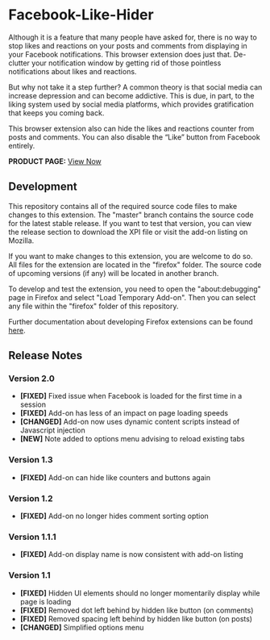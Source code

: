 # Facebook-Like-Hider
Although it is a feature that many people have asked for, there is no way to stop likes and reactions on your posts and comments from displaying in your Facebook notifications. This browser extension does just that. De-clutter your notification window by getting rid of those pointless notifications about likes and reactions.

But why not take it a step further? A common theory is that social media can increase depression and can become addictive. This is due, in part, to the liking system used by social media platforms, which provides gratification that keeps you coming back.

This browser extension also can hide the likes and reactions counter from posts and comments. You can also disable the “Like” button from Facebook entirely.

**PRODUCT PAGE:** [View Now](https://addons.mozilla.org/en-CA/firefox/addon/like-hider/)

## Development
This repository contains all of the required source code files to make changes to this extension. The "master" branch contains the source code for the latest stable release. If you want to test that version, you can view the release section to download the XPI file or visit the add-on listing on Mozilla.

If you want to make changes to this extension, you are welcome to do so. All files for the extension are located in the "firefox" folder. The source code of upcoming versions (if any) will be located in another branch.

To develop and test the extension, you need to open the "about:debugging" page in Firefox and select "Load Temporary Add-on". Then you can select any file within the "firefox" folder of this repository.

Further documentation about developing Firefox extensions can be found [here](https://developer.mozilla.org/docs/Mozilla/Add-ons/WebExtensions/Your_first_WebExtension).

## Release Notes
### Version 2.0
* **[FIXED]** Fixed issue when Facebook is loaded for the first time in a session
* **[FIXED]** Add-on has less of an impact on page loading speeds
* **[CHANGED]** Add-on now uses dynamic content scripts instead of Javascript injection
* **[NEW]** Note added to options menu advising to reload existing tabs

### Version 1.3
* **[FIXED]** Add-on can hide like counters and buttons again

### Version 1.2
* **[FIXED]** Add-on no longer hides comment sorting option

### Version 1.1.1
* **[FIXED]** Add-on display name is now consistent with add-on listing

### Version 1.1
* **[FIXED]** Hidden UI elements should no longer momentarily display while page is loading
* **[FIXED]** Removed dot left behind by hidden like button (on comments)
* **[FIXED]** Removed spacing left behind by hidden like button (on posts)
* **[CHANGED]** Simplified options menu
